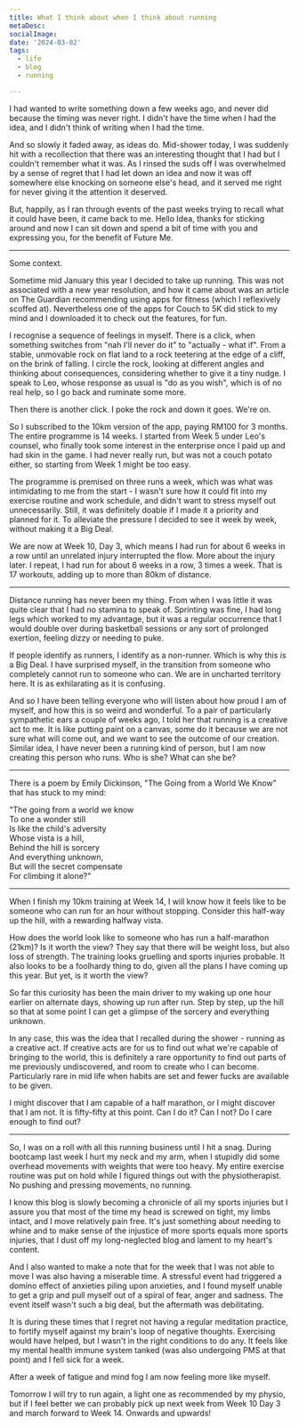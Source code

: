 ```yaml
---
title: What I think about when I think about running
metaDesc: 
socialImage:  
date: '2024-03-02'
tags:
  - life
  - blog
  - running

--- 
```


I had wanted to write something down a few weeks ago, and never did because the timing was never right. I didn't have the time when I had the idea, and I didn't think of writing when I had the time. 

And so slowly it faded away, as ideas do. Mid-shower today, I was suddenly hit with a recollection that there was an interesting thought that I had but I couldn't remember what it was. As I rinsed the suds off I was overwhelmed by a sense of regret that I had let down an idea and now it was off somewhere else knocking on someone else's head, and it served me right for never giving it the attention it deserved. 

But, happily, as I ran through events of the past weeks trying to recall what it could have been, it came back to me. Hello Idea, thanks for sticking around and now I can sit down and spend a bit of time with you and expressing you, for the benefit of Future Me. 

---

Some context. 

Sometime mid January this year I decided to take up running. This was not associated with a new year resolution, and how it came about was an article on The Guardian recommending using apps for fitness (which I reflexively scoffed at). Nevertheless one of the apps for Couch to 5K did stick to my mind and I downloaded it to check out the features, for fun.

I recognise a sequence of feelings in myself. There is a click, when something switches from "nah I'll never do it" to "actually - what if". From a stable, unmovable rock on flat land to a rock teetering at the edge of a cliff, on the brink of falling. I circle the rock, looking at different angles and thinking about consequences, considering whether to give it a tiny nudge. I speak to Leo, whose response as usual is "do as you wish", which is of no real help, so I go back and ruminate some more. 

Then there is another click. I poke the rock and down it goes. We're on. 

So I subscribed to the 10km version of the app, paying RM100 for 3 months. The entire programme is 14 weeks. I started from Week 5 under Leo's counsel, who finally took some interest in the enterprise once I paid up and had skin in the game. I had never really run, but was not a couch potato either, so starting from Week 1 might be too easy.

The programme is premised on three runs a week, which was what was intimidating to me from the start - I wasn't sure how it could fit into my exercise routine and work schedule, and didn't want to stress myself out unnecessarily. Still, it was definitely doable if I made it a priority and planned for it. To alleviate the pressure I decided to see it week by week, without making it a Big Deal.

We are now at Week 10, Day 3, which means I had run for about 6 weeks in a row until an unrelated injury interrupted the flow. More about the injury later. I repeat, I had run for about 6 weeks in a row, 3 times a week. That is 17 workouts, adding up to more than 80km of distance. 

--- 

Distance running has never been my thing. From when I was little it was quite clear that I had no stamina to speak of. Sprinting was fine, I had long legs which worked to my advantage, but it was a regular occurrence that I would double over during basketball sessions or any sort of prolonged exertion, feeling dizzy or needing to puke. 

If people identify as runners, I identify as a non-runner. Which is why this *is* a Big Deal. I have surprised myself, in the transition from someone who completely cannot run to someone who can. We are in uncharted territory here. It is as exhilarating as it is confusing. 

And so I have been telling everyone who will listen about how proud I am of myself, and how this is so weird and wonderful. To a pair of particularly sympathetic ears a couple of weeks ago, I told her that running is a creative act to me. It is like putting paint on a canvas, some do it because we are not sure what will come out, and we want to see the outcome of our creation. Similar idea, I have never been a running kind of person, but I am now creating this person who runs. Who is she? What can she be?  

---

There is a poem by Emily Dickinson, "The Going from a World We Know" that has stuck to my mind:

"The going from a world we know<br/>
To one a wonder still<br/>
Is like the child's adversity<br/>
Whose vista is a hill,<br/>
Behind the hill is sorcery<br/>
And everything unknown,<br/>
But will the secret compensate<br/>
For climbing it alone?"

---

When I finish my 10km training at Week 14, I will know how it feels like to be someone who can run for an hour without stopping. Consider this half-way up the hill, with a rewarding halfway vista.

How does the world look like to someone who has run a half-marathon (21km)? Is it worth the view? They say that there will be weight loss, but also loss of strength. The training looks gruelling and sports injuries probable. It also looks to be a foolhardy thing to do, given all the plans I have coming up this year. But yet, is it worth the view?

So far this curiosity has been the main driver to my waking up one hour earlier on alternate days, showing up run after run. Step by step, up the hill so that at some point I can get a glimpse of the sorcery and everything unknown. 

In any case, this was the idea that I recalled during the shower - running as a creative act. If creative acts are for us to find out what we're capable of bringing to the world, this is definitely a rare opportunity to find out parts of me previously undiscovered, and room to create who I can become. Particularly rare in mid life when habits are set and fewer fucks are available to be given. 

I might discover that I am capable of a half marathon, or I might discover that I am not. It is fifty-fifty at this point. Can I do it? Can I not? Do I care enough to find out? 

---

So, I was on a roll with all this running business until I hit a snag. During bootcamp last week I hurt my neck and my arm, when I stupidly did some overhead movements with weights that were too heavy. My entire exercise routine was put on hold while I figured things out with the physiotherapist. No pushing and pressing movements, no running. 

I know this blog is slowly becoming a chronicle of all my sports injuries but I assure you that most of the time my head is screwed on tight, my limbs intact, and I move relatively pain free. It's just something about needing to whine and to make sense of the injustice of more sports equals more sports injuries, that I dust off my long-neglected blog and lament to my heart's content. 

And I also wanted to make a note that for the week that I was not able to move I was also having a miserable time. A stressful event had triggered a domino effect of anxieties piling upon anxieties, and I found myself unable to get a grip and pull myself out of a spiral of fear, anger and sadness. The event itself wasn't such a big deal, but the aftermath was debilitating.  

It is during these times that I regret not having a regular meditation practice, to fortify myself against my brain's loop of negative thoughts. Exercising would have helped, but I wasn't in the right conditions to do any. It feels like my mental health immune system tanked (was also undergoing PMS at that point) and I fell sick for a week. 

After a week of fatigue and mind fog I am now feeling more like myself. 

Tomorrow I will try to run again, a light one as recommended by my physio, but if I feel better we can probably pick up next week from Week 10 Day 3 and march forward to Week 14. Onwards and upwards!